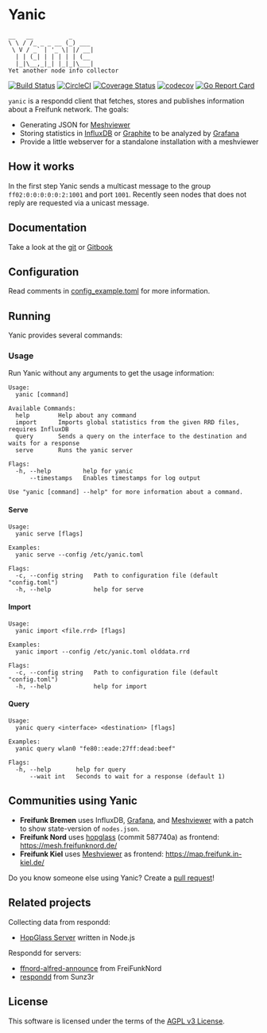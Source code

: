 # Yanic
```
__   __          _
\ \ / /_ _ _ __ (_) ___
 \ V / _` | '_ \| |/ __|
  | | (_| | | | | | (__
  |_|\__,_|_| |_|_|\___|
Yet another node info collector
```

[![Build Status](https://travis-ci.org/FreifunkBremen/yanic.svg?branch=master)](https://travis-ci.org/FreifunkBremen/yanic)
[![CircleCI](https://circleci.com/gh/FreifunkBremen/yanic/tree/master.svg?style=shield)](https://circleci.com/gh/FreifunkBremen/yanic/tree/master)
[![Coverage Status](https://coveralls.io/repos/github/FreifunkBremen/yanic/badge.svg?branch=master)](https://coveralls.io/github/FreifunkBremen/yanic?branch=master)
[![codecov](https://codecov.io/gh/FreifunkBremen/yanic/branch/master/graph/badge.svg)](https://codecov.io/gh/FreifunkBremen/yanic)
[![Go Report Card](https://goreportcard.com/badge/github.com/FreifunkBremen/yanic)](https://goreportcard.com/report/github.com/FreifunkBremen/yanic)

`yanic` is a respondd client that fetches, stores and publishes information about a Freifunk network. The goals:
* Generating JSON for [Meshviewer](https://github.com/ffrgb/meshviewer)
* Storing statistics in [InfluxDB](https://influxdata.com/) or [Graphite](https://graphiteapp.org/) to be analyzed by [Grafana](http://grafana.org/)
* Provide a little webserver for a standalone installation with a meshviewer

## How it works

In the first step Yanic sends a multicast message to the group `ff02:0:0:0:0:0:2:1001` and port `1001`.
Recently seen nodes that does not reply are requested via a unicast message.

## Documentation
Take a look at the [git](https://github.com/FreifunkBremen/yanic/tree/master/blob/master/SUMMARY.md) or [Gitbook](https://freifunkbremen.gitbooks.io/yanic/content/)


## Configuration
Read comments in [config_example.toml](config_example.toml) for more information.

## Running

Yanic provides several commands:

### Usage

Run Yanic without any arguments to get the usage information:

```
Usage:
  yanic [command]

Available Commands:
  help        Help about any command
  import      Imports global statistics from the given RRD files, requires InfluxDB
  query       Sends a query on the interface to the destination and waits for a response
  serve       Runs the yanic server

Flags:
  -h, --help         help for yanic
      --timestamps   Enables timestamps for log output

Use "yanic [command] --help" for more information about a command.
```

#### Serve

```
Usage:
  yanic serve [flags]

Examples:
  yanic serve --config /etc/yanic.toml

Flags:
  -c, --config string   Path to configuration file (default "config.toml")
  -h, --help            help for serve
```

#### Import

```
Usage:
  yanic import <file.rrd> [flags]

Examples:
  yanic import --config /etc/yanic.toml olddata.rrd

Flags:
  -c, --config string   Path to configuration file (default "config.toml")
  -h, --help            help for import
```


#### Query

```
Usage:
  yanic query <interface> <destination> [flags]

Examples:
  yanic query wlan0 "fe80::eade:27ff:dead:beef"

Flags:
  -h, --help       help for query
      --wait int   Seconds to wait for a response (default 1)
```


## Communities using Yanic

* **Freifunk Bremen** uses InfluxDB, [Grafana](https://grafana.bremen.freifunk.net), and [Meshviewer](https://map.bremen.freifunk.net) with a patch to show state-version of `nodes.json`. 
* **Freifunk Nord** uses [hopglass](https://github.com/hopglass/hopglass) (commit 587740a) as frontend:  https://mesh.freifunknord.de/
* **Freifunk Kiel** uses [Meshviewer](https://github.com/ffrgb/meshviewer/) as frontend: https://map.freifunk.in-kiel.de/

Do you know someone else using Yanic? Create a [pull request](https://github.com/FreifunkBremen/yanic/tree/master/issues/new?template=community.md&title=Mention+community+$name)!

## Related projects

Collecting data from respondd:
* [HopGlass Server](https://github.com/plumpudding/hopglass-server) written in Node.js

Respondd for servers:
* [ffnord-alfred-announce](https://github.com/ffnord/ffnord-alfred-announce) from FreiFunkNord
* [respondd](https://github.com/Sunz3r/ext-respondd) from Sunz3r


## License

This software is licensed under the terms of the [AGPL v3 License](LICENSE).
